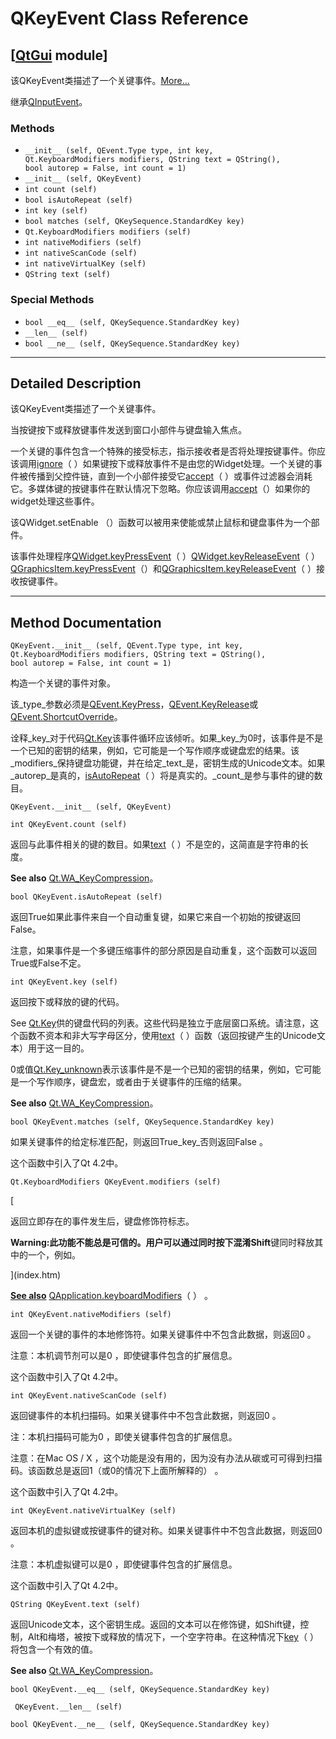 # QKeyEvent Class Reference

## [[QtGui](index.htm) module]

该QKeyEvent类描述了一个关键事件。[More...](#details)

继承[QInputEvent](qinputevent.html)。

### Methods

*   `__init__ (self, QEvent.Type type, int key, Qt.KeyboardModifiers modifiers, QString text = QString(), bool autorep = False, int count = 1)`
*   `__init__ (self, QKeyEvent)`
*   `int count (self)`
*   `bool isAutoRepeat (self)`
*   `int key (self)`
*   `bool matches (self, QKeySequence.StandardKey key)`
*   `Qt.KeyboardModifiers modifiers (self)`
*   `int nativeModifiers (self)`
*   `int nativeScanCode (self)`
*   `int nativeVirtualKey (self)`
*   `QString text (self)`

### Special Methods

*   `bool __eq__ (self, QKeySequence.StandardKey key)`
*   `__len__ (self)`
*   `bool __ne__ (self, QKeySequence.StandardKey key)`

* * *

## Detailed Description

该QKeyEvent类描述了一个关键事件。

当按键按下或释放键事件发送到窗口小部件与键盘输入焦点。

一个关键的事件包含一个特殊的接受标志，指示接收者是否将处理按键事件。你应该调用[ignore](qevent.html#ignore)（ ）如果键按下或释放事件不是由您的Widget处理。一个关键的事件被传播到父控件链，直到一个小部件接受它[accept](qevent.html#accept)（ ）或事件过滤器会消耗它。多媒体键的按键事件在默认情况下忽略。你应该调用[accept](qevent.html#accept)（）如果你的widget处理这些事件。

该QWidget.setEnable （）函数可以被用来使能或禁止鼠标和键盘事件为一个部件。

该事件处理程序[QWidget.keyPressEvent](qwidget.html#keyPressEvent)（ ）[QWidget.keyReleaseEvent](qwidget.html#keyReleaseEvent)（ ）[QGraphicsItem.keyPressEvent](qgraphicsitem.html#keyPressEvent)（）和[QGraphicsItem.keyReleaseEvent](qgraphicsitem.html#keyReleaseEvent)（ ）接收按键事件。

* * *

## Method Documentation

```
QKeyEvent.__init__ (self, QEvent.Type type, int key, Qt.KeyboardModifiers modifiers, QString text = QString(), bool autorep = False, int count = 1)
```

构造一个关键的事件对象。

该_type_参数必须是[QEvent.KeyPress](qevent.html#Type-enum)，[QEvent.KeyRelease](qevent.html#Type-enum)或[QEvent.ShortcutOverride](qevent.html#Type-enum)。

诠释_key_对于代码[Qt.Key](qt.html#Key-enum)该事件循环应该倾听。如果_key_为0时，该事件是不是一个已知的密钥的结果，例如，它可能是一个写作顺序或键盘宏的结果。该_modifiers_保持键盘功能键，并在给定_text_是，密钥生成的Unicode文本。如果_autorep_是真的，[isAutoRepeat](qkeyevent.html#isAutoRepeat)（ ）将是真实的。_count_是参与事件的键的数目。

```
QKeyEvent.__init__ (self, QKeyEvent)
```

```
int QKeyEvent.count (self)
```

返回与此事件相关的键的数目。如果[text](qkeyevent.html#text)（ ）不是空的，这简直是字符串的长度。

**See also** [Qt.WA_KeyCompression](qt.html#WidgetAttribute-enum)。

```
bool QKeyEvent.isAutoRepeat (self)
```

返回True如果此事件来自一个自动重复键，如果它来自一个初始的按键返回False。

注意，如果事件是一个多键压缩事件的部分原因是自动重复，这个函数可以返回True或False不定。

```
int QKeyEvent.key (self)
```

返回按下或释放的键的代码。

See [Qt.Key](qt.html#Key-enum)供的键盘代码的列表。这些代码是独立于底层窗口系统。请注意，这个函数不资本和非大写字母区分，使用[text](qkeyevent.html#text)（ ）函数（返回按键产生的Unicode文本）用于这一目的。

0或值[Qt.Key_unknown](qt.html#Key-enum)表示该事件是不是一个已知的密钥的结果，例如，它可能是一个写作顺序，键盘宏，或者由于关键事件的压缩的结果。

**See also** [Qt.WA_KeyCompression](qt.html#WidgetAttribute-enum)。

```
bool QKeyEvent.matches (self, QKeySequence.StandardKey key)
```

如果关键事件的给定标准匹配，则返回True_key_否则返回False 。

这个函数中引入了Qt 4.2中。

```
Qt.KeyboardModifiers QKeyEvent.modifiers (self)
```

[

返回立即存在的事件发生后，键盘修饰符标志。

**Warning:**此功能不能总是可信的。用户可以通过同时按下混淆**Shift**键同时释放其中的一个，例如。

](index.htm)

[**See also**](index.htm) [QApplication.keyboardModifiers](qapplication.html#keyboardModifiers)（ ） 。

```
int QKeyEvent.nativeModifiers (self)
```

返回一个关键的事件的本地修饰符。如果关键事件中不包含此数据，则返回0 。

注意：本机调节剂可以是0 ，即使键事件包含的扩展信息。

这个函数中引入了Qt 4.2中。

```
int QKeyEvent.nativeScanCode (self)
```

返回键事件的本机扫描码。如果关键事件中不包含此数据，则返回0 。

注：本机扫描码可能为0 ，即使关键事件包含的扩展信息。

注意：在Mac OS / X ，这个功能是没有用的，因为没有办法从碳或可可得到扫描码。该函数总是返回1（或0的情况下上面所解释的） 。

这个函数中引入了Qt 4.2中。

```
int QKeyEvent.nativeVirtualKey (self)
```

返回本机的虚拟键或按键事件的键对称。如果关键事件中不包含此数据，则返回0 。

注意：本机虚拟键可以是0 ，即使键事件包含的扩展信息。

这个函数中引入了Qt 4.2中。

```
QString QKeyEvent.text (self)
```

返回Unicode文本，这个密钥生成。返回的文本可以在修饰键，如Shift键，控制，Alt和梅塔，被按下或释放的情况下，一个空字符串。在这种情况下[key](qkeyevent.html#key)（ ）将包含一个有效的值。

**See also** [Qt.WA_KeyCompression](qt.html#WidgetAttribute-enum)。

```
bool QKeyEvent.__eq__ (self, QKeySequence.StandardKey key)
```

```
 QKeyEvent.__len__ (self)
```

```
bool QKeyEvent.__ne__ (self, QKeySequence.StandardKey key)
```